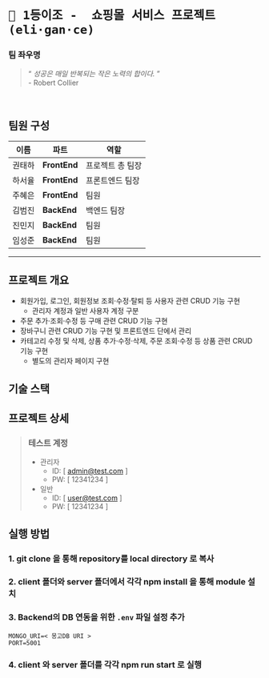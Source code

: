 # `🥇 1등이조 -  쇼핑몰 서비스 프로젝트 (eli·gan·ce)`
### 팀 좌우명
 > “ *성공은 매일 반복되는 작은 노력의 합이다.* ” 
 <br>\- Robert Collier

<br>

## 팀원 구성
| 이름 | 파트 | 역할 |
|---|---|---|
권태하| **FrontEnd** | 프로젝트 총 팀장
하서율| **FrontEnd** | 프론트엔드 팀장
주혜은| **FrontEnd** | 팀원
김범진| **BackEnd** | 백엔드 팀장
진민지| **BackEnd** | 팀원
임성준| **BackEnd** | 팀원

--- 
## 프로젝트 개요
- 회원가입, 로그인, 회원정보 조회·수정·탈퇴 등 사용자 관련 CRUD 기능 구현
    - 관리자 계정과 일반 사용자 계정 구분
- 주문 추가·조회·수정 등 구매 관련 CRUD 기능 구현
- 장바구니 관련 CRUD 기능 구현 및 프론트엔드 단에서 관리 
- 카테고리 수정 및 삭제, 상품 추가·수정·삭제, 주문 조회·수정 등 상품 관련 CRUD 기능 구현
    - 별도의 관리자 페이지 구현

## 기술 스택


## 프로젝트 상세
> ### 테스트 계정
> - 관리자
>    - ID: [ admin@test.com ]
>    - PW: [ 12341234 ] 
>- 일반
>    - ID: [ user@test.com ]
>    - PW: [ 12341234 ]

## 실행 방법

### 1. git clone 을 통해 repository를 local directory 로 복사

### 2. client 폴더와 server 폴더에서 각각 npm install 을 통해 module 설치

### 3. Backend의 DB 연동을 위한 `.env` 파일 설정 추가
```
MONGO_URI=< 몽고DB URI >
PORT=5001
```
### 4. client 와 server 폴더를 각각 npm run start 로 실행
